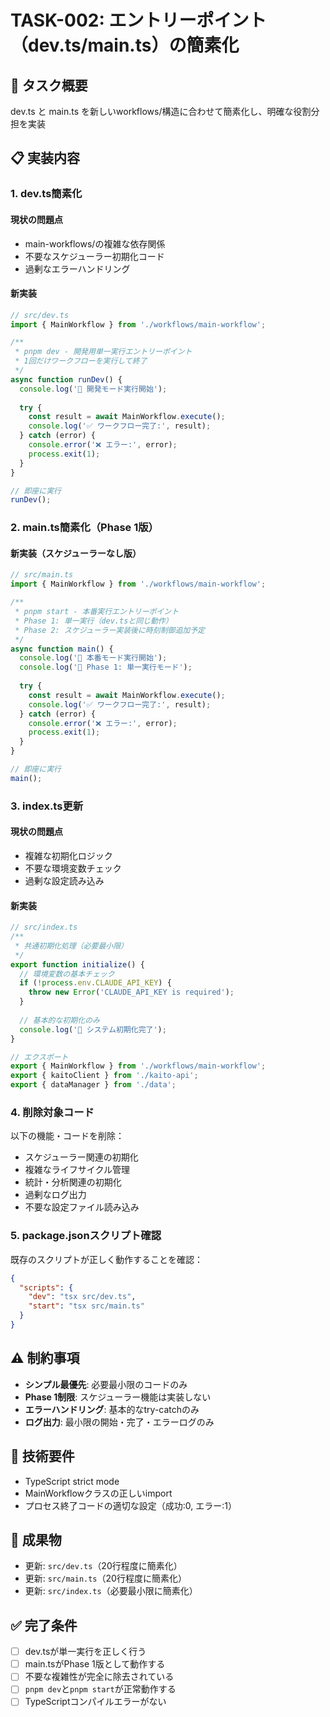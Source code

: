 # TASK-002: エントリーポイント（dev.ts/main.ts）の簡素化

## 🎯 タスク概要
dev.ts と main.ts を新しいworkflows/構造に合わせて簡素化し、明確な役割分担を実装

## 📋 実装内容

### 1. dev.ts簡素化

#### 現状の問題点
- main-workflows/の複雑な依存関係
- 不要なスケジューラー初期化コード
- 過剰なエラーハンドリング

#### 新実装
```typescript
// src/dev.ts
import { MainWorkflow } from './workflows/main-workflow';

/**
 * pnpm dev - 開発用単一実行エントリーポイント
 * 1回だけワークフローを実行して終了
 */
async function runDev() {
  console.log('🚀 開発モード実行開始');
  
  try {
    const result = await MainWorkflow.execute();
    console.log('✅ ワークフロー完了:', result);
  } catch (error) {
    console.error('❌ エラー:', error);
    process.exit(1);
  }
}

// 即座に実行
runDev();
```

### 2. main.ts簡素化（Phase 1版）

#### 新実装（スケジューラーなし版）
```typescript
// src/main.ts
import { MainWorkflow } from './workflows/main-workflow';

/**
 * pnpm start - 本番実行エントリーポイント
 * Phase 1: 単一実行（dev.tsと同じ動作）
 * Phase 2: スケジューラー実装後に時刻制御追加予定
 */
async function main() {
  console.log('🏁 本番モード実行開始');
  console.log('📌 Phase 1: 単一実行モード');
  
  try {
    const result = await MainWorkflow.execute();
    console.log('✅ ワークフロー完了:', result);
  } catch (error) {
    console.error('❌ エラー:', error);
    process.exit(1);
  }
}

// 即座に実行
main();
```

### 3. index.ts更新

#### 現状の問題点
- 複雑な初期化ロジック
- 不要な環境変数チェック
- 過剰な設定読み込み

#### 新実装
```typescript
// src/index.ts
/**
 * 共通初期化処理（必要最小限）
 */
export function initialize() {
  // 環境変数の基本チェック
  if (!process.env.CLAUDE_API_KEY) {
    throw new Error('CLAUDE_API_KEY is required');
  }
  
  // 基本的な初期化のみ
  console.log('🔧 システム初期化完了');
}

// エクスポート
export { MainWorkflow } from './workflows/main-workflow';
export { kaitoClient } from './kaito-api';
export { dataManager } from './data';
```

### 4. 削除対象コード
以下の機能・コードを削除：
- スケジューラー関連の初期化
- 複雑なライフサイクル管理
- 統計・分析関連の初期化
- 過剰なログ出力
- 不要な設定ファイル読み込み

### 5. package.jsonスクリプト確認
既存のスクリプトが正しく動作することを確認：
```json
{
  "scripts": {
    "dev": "tsx src/dev.ts",
    "start": "tsx src/main.ts"
  }
}
```

## ⚠️ 制約事項
- **シンプル最優先**: 必要最小限のコードのみ
- **Phase 1制限**: スケジューラー機能は実装しない
- **エラーハンドリング**: 基本的なtry-catchのみ
- **ログ出力**: 最小限の開始・完了・エラーログのみ

## 🔧 技術要件
- TypeScript strict mode
- MainWorkflowクラスの正しいimport
- プロセス終了コードの適切な設定（成功:0, エラー:1）

## 📂 成果物
- 更新: `src/dev.ts`（20行程度に簡素化）
- 更新: `src/main.ts`（20行程度に簡素化）
- 更新: `src/index.ts`（必要最小限に簡素化）

## ✅ 完了条件
- [ ] dev.tsが単一実行を正しく行う
- [ ] main.tsがPhase 1版として動作する
- [ ] 不要な複雑性が完全に除去されている
- [ ] `pnpm dev`と`pnpm start`が正常動作する
- [ ] TypeScriptコンパイルエラーがない